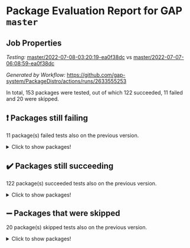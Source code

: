 # Package Evaluation Report for GAP `master`

## Job Properties

*Testing:* [master/2022-07-08-03:20:19-ea0f38dc](https://github.com/gap-system/PackageDistro/blob/data/reports/master/2022-07-08-03:20:19-ea0f38dc) vs [master/2022-07-07-06:08:59-ea0f38dc](https://github.com/gap-system/PackageDistro/blob/data/reports/master/2022-07-07-06:08:59-ea0f38dc)

*Generated by Workflow:* https://github.com/gap-system/PackageDistro/actions/runs/2633555253

In total, 153 packages were tested, out of which 122 succeeded, 11 failed and 20 were skipped.

## :exclamation: Packages still failing

11 package(s) failed tests also on the previous version.
<details><summary>Click to show packages!</summary>

- fining 1.4.1 [(failure)](https://github.com/gap-system/PackageDistro/runs/7244877482?check_suite_focus=true)
- francy 1.2.4 [(failure)](https://github.com/gap-system/PackageDistro/runs/7244877867?check_suite_focus=true)
- hap 1.44 [(failure)](https://github.com/gap-system/PackageDistro/runs/7244878485?check_suite_focus=true)
- normalizinterface 1.3.2 [(failure)](https://github.com/gap-system/PackageDistro/runs/7244880345?check_suite_focus=true)
- packagemanager 1.2 [(failure)](https://github.com/gap-system/PackageDistro/runs/7244880638?check_suite_focus=true)
- qpa 1.33 [(failure)](https://github.com/gap-system/PackageDistro/runs/7244881042?check_suite_focus=true)
- rcwa 4.6.4 [(failure)](https://github.com/gap-system/PackageDistro/runs/7244881221?check_suite_focus=true)
- recog 1.3.2 [(failure)](https://github.com/gap-system/PackageDistro/runs/7244881326?check_suite_focus=true)
- semigroups 4.0.0 [(failure)](https://github.com/gap-system/PackageDistro/runs/7244881621?check_suite_focus=true)
- ugaly 4.0.2 [(failure)](https://github.com/gap-system/PackageDistro/runs/7244882485?check_suite_focus=true)
- yangbaxter 0.10.0 [(failure)](https://github.com/gap-system/PackageDistro/runs/7244883108?check_suite_focus=true)
</details>

## :heavy_check_mark: Packages still succeeding

122 package(s) succeeded tests also on the previous version.
<details><summary>Click to show packages!</summary>

- ace 5.4 [(success)](https://github.com/gap-system/PackageDistro/runs/7244875762?check_suite_focus=true)
- aclib 1.3.2 [(success)](https://github.com/gap-system/PackageDistro/runs/7244875804?check_suite_focus=true)
- agt 0.2 [(success)](https://github.com/gap-system/PackageDistro/runs/7244875854?check_suite_focus=true)
- alnuth 3.2.1 [(success)](https://github.com/gap-system/PackageDistro/runs/7244875906?check_suite_focus=true)
- anupq 3.2.6 [(success)](https://github.com/gap-system/PackageDistro/runs/7244875953?check_suite_focus=true)
- atlasrep 2.1.2 [(success)](https://github.com/gap-system/PackageDistro/runs/7244875998?check_suite_focus=true)
- autodoc 2022.03.10 [(success)](https://github.com/gap-system/PackageDistro/runs/7244876047?check_suite_focus=true)
- automata 1.15 [(success)](https://github.com/gap-system/PackageDistro/runs/7244876085?check_suite_focus=true)
- automgrp 1.3.2 [(success)](https://github.com/gap-system/PackageDistro/runs/7244876133?check_suite_focus=true)
- autpgrp 1.10.2 [(success)](https://github.com/gap-system/PackageDistro/runs/7244876165?check_suite_focus=true)
- cap 2022.06-05 [(success)](https://github.com/gap-system/PackageDistro/runs/7244876194?check_suite_focus=true)
- caratinterface 2.3.3 [(success)](https://github.com/gap-system/PackageDistro/runs/7244876231?check_suite_focus=true)
- cddinterface 2020.06.24 [(success)](https://github.com/gap-system/PackageDistro/runs/7244876261?check_suite_focus=true)
- circle 1.6.5 [(success)](https://github.com/gap-system/PackageDistro/runs/7244876301?check_suite_focus=true)
- classicpres 1.22 [(success)](https://github.com/gap-system/PackageDistro/runs/7244876330?check_suite_focus=true)
- cohomolo 1.6.10 [(success)](https://github.com/gap-system/PackageDistro/runs/7244876364?check_suite_focus=true)
- congruence 1.2.4 [(success)](https://github.com/gap-system/PackageDistro/runs/7244876392?check_suite_focus=true)
- corelg 1.56 [(success)](https://github.com/gap-system/PackageDistro/runs/7244876429?check_suite_focus=true)
- crime 1.6 [(success)](https://github.com/gap-system/PackageDistro/runs/7244876470?check_suite_focus=true)
- crisp 1.4.5 [(success)](https://github.com/gap-system/PackageDistro/runs/7244876512?check_suite_focus=true)
- crypting 0.10 [(success)](https://github.com/gap-system/PackageDistro/runs/7244876560?check_suite_focus=true)
- cryst 4.1.24 [(success)](https://github.com/gap-system/PackageDistro/runs/7244876616?check_suite_focus=true)
- crystcat 1.1.9 [(success)](https://github.com/gap-system/PackageDistro/runs/7244876661?check_suite_focus=true)
- ctbllib 1.3.4 [(success)](https://github.com/gap-system/PackageDistro/runs/7244876711?check_suite_focus=true)
- cubefree 1.19 [(success)](https://github.com/gap-system/PackageDistro/runs/7244876768?check_suite_focus=true)
- curlinterface 2.2.2 [(success)](https://github.com/gap-system/PackageDistro/runs/7244876824?check_suite_focus=true)
- cvec 2.7.5 [(success)](https://github.com/gap-system/PackageDistro/runs/7244876885?check_suite_focus=true)
- datastructures 0.2.7 [(success)](https://github.com/gap-system/PackageDistro/runs/7244876938?check_suite_focus=true)
- deepthought 1.0.5 [(success)](https://github.com/gap-system/PackageDistro/runs/7244877019?check_suite_focus=true)
- design 1.7 [(success)](https://github.com/gap-system/PackageDistro/runs/7244877073?check_suite_focus=true)
- difsets 2.3.1 [(success)](https://github.com/gap-system/PackageDistro/runs/7244877125?check_suite_focus=true)
- digraphs 1.5.3 [(success)](https://github.com/gap-system/PackageDistro/runs/7244877188?check_suite_focus=true)
- edim 1.3.5 [(success)](https://github.com/gap-system/PackageDistro/runs/7244877237?check_suite_focus=true)
- example 4.3.1 [(success)](https://github.com/gap-system/PackageDistro/runs/7244877299?check_suite_focus=true)
- factint 1.6.3 [(success)](https://github.com/gap-system/PackageDistro/runs/7244877345?check_suite_focus=true)
- ferret 1.0.8 [(success)](https://github.com/gap-system/PackageDistro/runs/7244877387?check_suite_focus=true)
- fga 1.4.0 [(success)](https://github.com/gap-system/PackageDistro/runs/7244877437?check_suite_focus=true)
- float 1.0.3 [(success)](https://github.com/gap-system/PackageDistro/runs/7244877545?check_suite_focus=true)
- format 1.4.3 [(success)](https://github.com/gap-system/PackageDistro/runs/7244877606?check_suite_focus=true)
- forms 1.2.7 [(success)](https://github.com/gap-system/PackageDistro/runs/7244877666?check_suite_focus=true)
- fplsa 1.2.5 [(success)](https://github.com/gap-system/PackageDistro/runs/7244877731?check_suite_focus=true)
- fr 2.4.8 [(success)](https://github.com/gap-system/PackageDistro/runs/7244877803?check_suite_focus=true)
- fwtree 1.3 [(success)](https://github.com/gap-system/PackageDistro/runs/7244877919?check_suite_focus=true)
- gbnp 1.0.5 [(success)](https://github.com/gap-system/PackageDistro/runs/7244877980?check_suite_focus=true)
- generalizedmorphismsforcap 2022.05-01 [(success)](https://github.com/gap-system/PackageDistro/runs/7244878039?check_suite_focus=true)
- genss 1.6.6 [(success)](https://github.com/gap-system/PackageDistro/runs/7244878111?check_suite_focus=true)
- gradedringforhomalg 2022.06-01 [(success)](https://github.com/gap-system/PackageDistro/runs/7244878174?check_suite_focus=true)
- grape 4.8.5 [(success)](https://github.com/gap-system/PackageDistro/runs/7244878236?check_suite_focus=true)
- groupoids 1.69 [(success)](https://github.com/gap-system/PackageDistro/runs/7244878293?check_suite_focus=true)
- grpconst 2.6.2 [(success)](https://github.com/gap-system/PackageDistro/runs/7244878348?check_suite_focus=true)
- guarana 0.96.3 [(success)](https://github.com/gap-system/PackageDistro/runs/7244878399?check_suite_focus=true)
- guava 3.16 [(success)](https://github.com/gap-system/PackageDistro/runs/7244878439?check_suite_focus=true)
- hapcryst 0.1.14 [(success)](https://github.com/gap-system/PackageDistro/runs/7244878542?check_suite_focus=true)
- hecke 1.5.3 [(success)](https://github.com/gap-system/PackageDistro/runs/7244878594?check_suite_focus=true)
- help 3.5 [(success)](https://github.com/gap-system/PackageDistro/runs/7244878649?check_suite_focus=true)
- idrel 2.44 [(success)](https://github.com/gap-system/PackageDistro/runs/7244878698?check_suite_focus=true)
- images 1.3.1 [(success)](https://github.com/gap-system/PackageDistro/runs/7244878756?check_suite_focus=true)
- intpic 0.3.0 [(success)](https://github.com/gap-system/PackageDistro/runs/7244878819?check_suite_focus=true)
- io 4.7.2 [(success)](https://github.com/gap-system/PackageDistro/runs/7244878891?check_suite_focus=true)
- irredsol 1.4.3 [(success)](https://github.com/gap-system/PackageDistro/runs/7244878957?check_suite_focus=true)
- json 2.1.0 [(success)](https://github.com/gap-system/PackageDistro/runs/7244879010?check_suite_focus=true)
- jupyterkernel 1.4.1 [(success)](https://github.com/gap-system/PackageDistro/runs/7244879066?check_suite_focus=true)
- jupyterviz 1.5.1 [(success)](https://github.com/gap-system/PackageDistro/runs/7244879135?check_suite_focus=true)
- kan 1.34 [(success)](https://github.com/gap-system/PackageDistro/runs/7244879194?check_suite_focus=true)
- kbmag 1.5.9 [(success)](https://github.com/gap-system/PackageDistro/runs/7244879253?check_suite_focus=true)
- laguna 3.9.5 [(success)](https://github.com/gap-system/PackageDistro/runs/7244879313?check_suite_focus=true)
- liealgdb 2.2.1 [(success)](https://github.com/gap-system/PackageDistro/runs/7244879375?check_suite_focus=true)
- liepring 2.6 [(success)](https://github.com/gap-system/PackageDistro/runs/7244879438?check_suite_focus=true)
- liering 2.4.2 [(success)](https://github.com/gap-system/PackageDistro/runs/7244879494?check_suite_focus=true)
- linearalgebraforcap 2022.06-03 [(success)](https://github.com/gap-system/PackageDistro/runs/7244879557?check_suite_focus=true)
- loops 3.4.1 [(success)](https://github.com/gap-system/PackageDistro/runs/7244879640?check_suite_focus=true)
- lpres 1.0.3 [(success)](https://github.com/gap-system/PackageDistro/runs/7244879696?check_suite_focus=true)
- majoranaalgebras 1.4 [(success)](https://github.com/gap-system/PackageDistro/runs/7244879766?check_suite_focus=true)
- mapclass 1.4.5 [(success)](https://github.com/gap-system/PackageDistro/runs/7244879837?check_suite_focus=true)
- matgrp 0.64 [(success)](https://github.com/gap-system/PackageDistro/runs/7244879901?check_suite_focus=true)
- modisom 2.5.2 [(success)](https://github.com/gap-system/PackageDistro/runs/7244879961?check_suite_focus=true)
- modulepresentationsforcap 2022.05-03 [(success)](https://github.com/gap-system/PackageDistro/runs/7244880026?check_suite_focus=true)
- monoidalcategories 2022.06-07 [(success)](https://github.com/gap-system/PackageDistro/runs/7244880080?check_suite_focus=true)
- nconvex 2020.11-04 [(success)](https://github.com/gap-system/PackageDistro/runs/7244880132?check_suite_focus=true)
- nilmat 1.4.1 [(success)](https://github.com/gap-system/PackageDistro/runs/7244880193?check_suite_focus=true)
- nock 1.5 [(success)](https://github.com/gap-system/PackageDistro/runs/7244880282?check_suite_focus=true)
- nq 2.5.8 [(success)](https://github.com/gap-system/PackageDistro/runs/7244880404?check_suite_focus=true)
- numericalsgps 1.3.0 [(success)](https://github.com/gap-system/PackageDistro/runs/7244880488?check_suite_focus=true)
- openmath 11.5.1 [(success)](https://github.com/gap-system/PackageDistro/runs/7244880540?check_suite_focus=true)
- orb 4.8.4 [(success)](https://github.com/gap-system/PackageDistro/runs/7244880596?check_suite_focus=true)
- patternclass 2.4.2 [(success)](https://github.com/gap-system/PackageDistro/runs/7244880695?check_suite_focus=true)
- permut 2.0.4 [(success)](https://github.com/gap-system/PackageDistro/runs/7244880740?check_suite_focus=true)
- polenta 1.3.10 [(success)](https://github.com/gap-system/PackageDistro/runs/7244880788?check_suite_focus=true)
- polymaking 0.8.6 [(success)](https://github.com/gap-system/PackageDistro/runs/7244880856?check_suite_focus=true)
- primgrp 3.4.2 [(success)](https://github.com/gap-system/PackageDistro/runs/7244880917?check_suite_focus=true)
- profiling 2.5.0 [(success)](https://github.com/gap-system/PackageDistro/runs/7244880984?check_suite_focus=true)
- quagroup 1.8.3 [(success)](https://github.com/gap-system/PackageDistro/runs/7244881112?check_suite_focus=true)
- radiroot 2.9 [(success)](https://github.com/gap-system/PackageDistro/runs/7244881156?check_suite_focus=true)
- rds 1.8 [(success)](https://github.com/gap-system/PackageDistro/runs/7244881280?check_suite_focus=true)
- repndecomp 1.2.1 [(success)](https://github.com/gap-system/PackageDistro/runs/7244881391?check_suite_focus=true)
- repsn 3.1.0 [(success)](https://github.com/gap-system/PackageDistro/runs/7244881456?check_suite_focus=true)
- resclasses 4.7.2 [(success)](https://github.com/gap-system/PackageDistro/runs/7244881505?check_suite_focus=true)
- scscp 2.3.1 [(success)](https://github.com/gap-system/PackageDistro/runs/7244881554?check_suite_focus=true)
- sglppow 2.2 [(success)](https://github.com/gap-system/PackageDistro/runs/7244881661?check_suite_focus=true)
- sgpviz 0.999.5 [(success)](https://github.com/gap-system/PackageDistro/runs/7244881725?check_suite_focus=true)
- simpcomp 2.1.14 [(success)](https://github.com/gap-system/PackageDistro/runs/7244881786?check_suite_focus=true)
- singular 2020.12.18 [(success)](https://github.com/gap-system/PackageDistro/runs/7244881838?check_suite_focus=true)
- sla 1.5.3 [(success)](https://github.com/gap-system/PackageDistro/runs/7244881919?check_suite_focus=true)
- smallgrp 1.5 [(success)](https://github.com/gap-system/PackageDistro/runs/7244881976?check_suite_focus=true)
- smallsemi 0.6.13 [(success)](https://github.com/gap-system/PackageDistro/runs/7244882036?check_suite_focus=true)
- sonata 2.9.4 [(success)](https://github.com/gap-system/PackageDistro/runs/7244882085?check_suite_focus=true)
- sophus 1.25 [(success)](https://github.com/gap-system/PackageDistro/runs/7244882146?check_suite_focus=true)
- spinsym 1.5.2 [(success)](https://github.com/gap-system/PackageDistro/runs/7244882193?check_suite_focus=true)
- symbcompcc 1.3.2 [(success)](https://github.com/gap-system/PackageDistro/runs/7244882245?check_suite_focus=true)
- thelma 1.3 [(success)](https://github.com/gap-system/PackageDistro/runs/7244882294?check_suite_focus=true)
- tomlib 1.2.9 [(success)](https://github.com/gap-system/PackageDistro/runs/7244882348?check_suite_focus=true)
- toric 1.9.5 [(success)](https://github.com/gap-system/PackageDistro/runs/7244882393?check_suite_focus=true)
- transgrp 3.6.2 [(success)](https://github.com/gap-system/PackageDistro/runs/7244882433?check_suite_focus=true)
- unipot 1.5 [(success)](https://github.com/gap-system/PackageDistro/runs/7244882530?check_suite_focus=true)
- unitlib 4.1.0 [(success)](https://github.com/gap-system/PackageDistro/runs/7244882591?check_suite_focus=true)
- utils 0.73 [(success)](https://github.com/gap-system/PackageDistro/runs/7244882651?check_suite_focus=true)
- uuid 0.7 [(success)](https://github.com/gap-system/PackageDistro/runs/7244882711?check_suite_focus=true)
- walrus 0.9991 [(success)](https://github.com/gap-system/PackageDistro/runs/7244882768?check_suite_focus=true)
- wedderga 4.10.2 [(success)](https://github.com/gap-system/PackageDistro/runs/7244882879?check_suite_focus=true)
- xmod 2.88 [(success)](https://github.com/gap-system/PackageDistro/runs/7244882979?check_suite_focus=true)
- xmodalg 1.22 [(success)](https://github.com/gap-system/PackageDistro/runs/7244883040?check_suite_focus=true)
- zeromqinterface 0.13 [(success)](https://github.com/gap-system/PackageDistro/runs/7244883153?check_suite_focus=true)
</details>

## :heavy_minus_sign: Packages that were skipped

20 package(s) skipped tests also on the previous version.
<details><summary>Click to show packages!</summary>

- 4ti2interface 2022.03-01 [(skipped)](https://github.com/gap-system/PackageDistro/runs/7244790282?check_suite_focus=true)
- browse 1.8.14 [(skipped)](https://github.com/gap-system/PackageDistro/runs/7244790282?check_suite_focus=true)
- examplesforhomalg 2022.03-01 [(skipped)](https://github.com/gap-system/PackageDistro/runs/7244790282?check_suite_focus=true)
- gapdoc 1.6.5 [(skipped)](https://github.com/gap-system/PackageDistro/runs/7244790282?check_suite_focus=true)
- gauss 2022.03-01 [(skipped)](https://github.com/gap-system/PackageDistro/runs/7244790282?check_suite_focus=true)
- gaussforhomalg 2022.03-01 [(skipped)](https://github.com/gap-system/PackageDistro/runs/7244790282?check_suite_focus=true)
- gradedmodules 2022.03-01 [(skipped)](https://github.com/gap-system/PackageDistro/runs/7244790282?check_suite_focus=true)
- homalg 2022.03-01 [(skipped)](https://github.com/gap-system/PackageDistro/runs/7244790282?check_suite_focus=true)
- homalgtocas 2022.03-01 [(skipped)](https://github.com/gap-system/PackageDistro/runs/7244790282?check_suite_focus=true)
- io_forhomalg 2022.03-01 [(skipped)](https://github.com/gap-system/PackageDistro/runs/7244790282?check_suite_focus=true)
- itc 1.5.1 [(skipped)](https://github.com/gap-system/PackageDistro/runs/7244790282?check_suite_focus=true)
- localizeringforhomalg 2022.03-01 [(skipped)](https://github.com/gap-system/PackageDistro/runs/7244790282?check_suite_focus=true)
- matricesforhomalg 2022.06-01 [(skipped)](https://github.com/gap-system/PackageDistro/runs/7244790282?check_suite_focus=true)
- modules 2022.03-01 [(skipped)](https://github.com/gap-system/PackageDistro/runs/7244790282?check_suite_focus=true)
- polycyclic 2.16 [(skipped)](https://github.com/gap-system/PackageDistro/runs/7244790282?check_suite_focus=true)
- ringsforhomalg 2022.04-01 [(skipped)](https://github.com/gap-system/PackageDistro/runs/7244790282?check_suite_focus=true)
- sco 2022.03-01 [(skipped)](https://github.com/gap-system/PackageDistro/runs/7244790282?check_suite_focus=true)
- toolsforhomalg 2022.05-01 [(skipped)](https://github.com/gap-system/PackageDistro/runs/7244790282?check_suite_focus=true)
- toricvarieties 2022.03.23 [(skipped)](https://github.com/gap-system/PackageDistro/runs/7244790282?check_suite_focus=true)
- xgap 4.31 [(skipped)](https://github.com/gap-system/PackageDistro/runs/7244790282?check_suite_focus=true)
</details>

